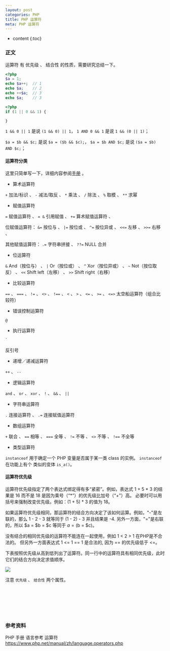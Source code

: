 ```yaml
---
layout: post
categories: PHP
title: PHP 运算符
meta: PHP 运算符
---
```

* content
{:toc}

### 正文

运算符 有 优先级 、 结合性 的性质，需要研究总结一下。

```php
<?php
$a = 1;
echo $a++;  // 1
echo $a;    // 2
echo ++$a;  // 3
echo $a;    // 3
```


```php
<?php
if (1 || 0 && 1) {

}
```

`1 && 0 || 1` 是说 `(1 && 0) || 1`，
`1 AND 0 && 1` 是说 `1 && (0 || 1)`；

`$a = $b && $c;` 是说 `$a = ($b && $c);`，
`$a = $b AND $c;` 是说 `($a = $b) AND $c;`；

#### 运算符分类

这里只简单写一下，详细内容参阅[手册](https://www.php.net/manual/zh/language.operators.php) 。

* 算术运算符

`+` 加法/标识 、 `-` 减法/取反 、 `*` 乘法 、 `/` 除法 、 `%` 取模 、 `**` 求幂

* 赋值运算符

`=` 赋值运算符 、 `= &` 引用赋值 、 `+=` 算术赋值运算符 、 

位赋值运算符： `&=` 按位与 、 `|=` 按位或 、 `^=` 按位异或 、 `<<=` 左移 、 `>>=` 右移 、 

其他赋值运算符： `.=` 字符串拼接 、 `??=` NULL 合并

* 位运算符

`&` And（按位与） 、 `|` Or（按位或） 、 `^` Xor（按位异或） 、 `~` Not（按位取反） 、 `<<` Shift left（左移） 、 `>>` Shift right（右移）

* 比较运算符

`==` 、 `===` 、 `!=` 、 `<>` 、 `!==` 、 `<` 、 `>` 、 `<=` 、 `>=` 、 `<=>` 太空船运算符（组合比较符）

* 错误控制运算符

`@`

* 执行运算符

```
`
```

反引号

* 递增／递减运算符

`++` 、 `--`

* 逻辑运算符

`and` 、 `or` 、 `xor` 、 `!` 、 `&&` 、 `||` 

* 字符串运算符

`.` 连接运算符 、 `.=` 连接赋值运算符

* 数组运算符

`+` 联合 、 `==` 相等 、 `===` 全等 、 `!=` 不等 、 `<>` 不等 、 `!==` 不全等

* 类型运算符

`instanceof` 用于确定一个 PHP 变量是否属于某一类 class 的实例。 
`instanceof` 在功能上有个 类似的变体 `is_a()`。

#### 运算符优先级

运算符优先级指定了两个表达式绑定得有多“紧密”。例如，表达式 1 + 5 * 3 的结果是 16 而不是 18 是因为乘号（“*”）的优先级比加号（“+”）高。
必要时可以用括号来强制改变优先级。例如：(1 + 5) * 3 的值为 18。

如果运算符优先级相同，那运算符的结合方向决定了该如何运算。例如，"-"是左联的，那么 1 - 2 - 3 就等同于 (1 - 2) - 3 并且结果是 -4. 
另外一方面，"="是右联的，所以 $a = $b = $c 等同于 $a = ($b = $c)。

没有结合的相同优先级的运算符不能连在一起使用，例如 1 < 2 > 1 在PHP是不合法的。
但另外一方面表达式 1 <= 1 == 1 是合法的, 因为 == 的优先级低于 <=。

下表按照优先级从高到低列出了运算符。同一行中的运算符具有相同优先级，此时它们的结合方向决定求值顺序。

![]({{site.baseurl}}/images/20210127/20210127175657.png)

注意 `优先级` 、 `结合性` 两个属性。

<br/><br/><br/><br/><br/>
### 参考资料

PHP 手册 语言参考 运算符 <https://www.php.net/manual/zh/language.operators.php>

